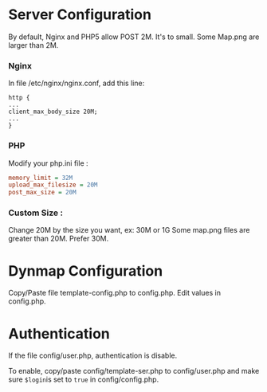 # Server Configuration

By default, Nginx and PHP5 allow POST 2M.
It's to small. Some Map.png are larger than 2M.

### Nginx
In file /etc/nginx/nginx.conf, add this line:

```nginx
http {
...
client_max_body_size 20M;
...
}
```

### PHP
Modify your php.ini file :

```ini
memory_limit = 32M
upload_max_filesize = 20M
post_max_size = 20M
```

### Custom Size :
Change 20M by the size you want, ex: 30M or 1G
Some map.png files are greater than 20M.
Prefer 30M.

# Dynmap Configuration

Copy/Paste file template-config.php to config.php.
Edit values in config.php.

# Authentication

If the file config/user.php, authentication is disable.

To enable, copy/paste config/template-ser.php to config/user.php and make sure `$login`is set to `true` in config/config.php.